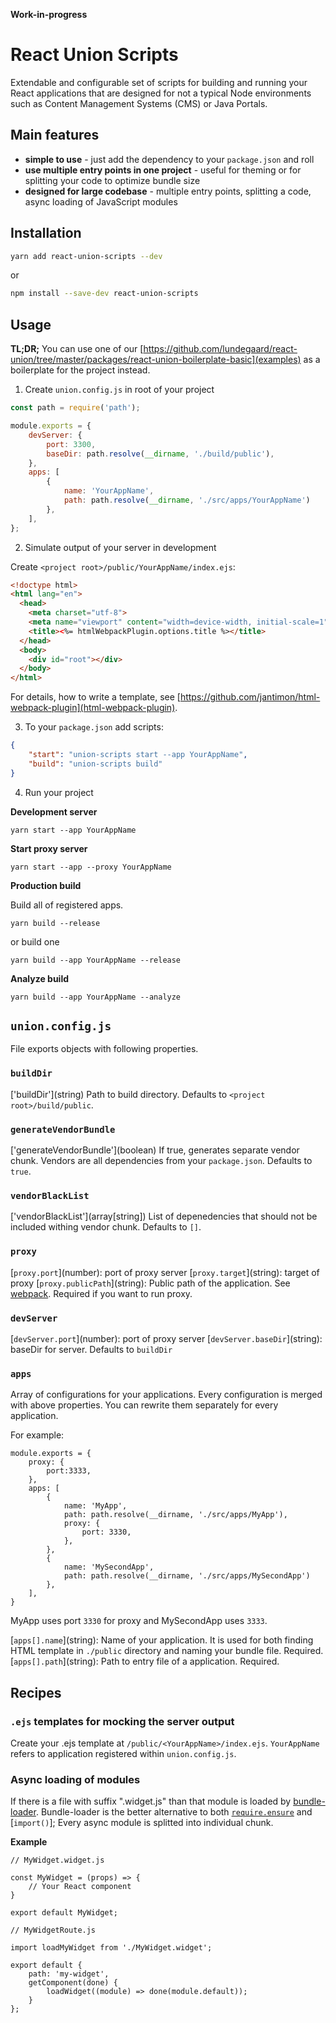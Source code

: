 **Work-in-progress**

# React Union Scripts

Extendable and configurable set of scripts for building and running your React applications that are designed for not a typical Node environments such as Content Management Systems (CMS) or Java Portals.

## Main features

* **simple to use** - just add the dependency to your `package.json` and roll
* **use multiple entry points in one project** - useful for theming or for splitting your code to optimize bundle size
* **designed for large codebase** - multiple entry points, splitting a code, async loading of JavaScript modules

## Installation

```sh
yarn add react-union-scripts --dev
```

or

```sh
npm install --save-dev react-union-scripts
```

## Usage

**TL;DR;** You can use one of our [https://github.com/lundegaard/react-union/tree/master/packages/react-union-boilerplate-basic](examples) as a boilerplate for the project instead.

1. Create `union.config.js` in root of your project

```js
const path = require('path');

module.exports = {
	devServer: {
		port: 3300,
		baseDir: path.resolve(__dirname, './build/public'),
	},
	apps: [
		{
			name: 'YourAppName',
			path: path.resolve(__dirname, './src/apps/YourAppName')
		},
	],
};

```

2. Simulate output of your server in development

Create `<project root>/public/YourAppName/index.ejs`:

```html
<!doctype html>
<html lang="en">
  <head>
    <meta charset="utf-8">
    <meta name="viewport" content="width=device-width, initial-scale=1">
    <title><%= htmlWebpackPlugin.options.title %></title>
  </head>
  <body>
    <div id="root"></div>
  </body>
</html>
```

For details, how to write a template, see [https://github.com/jantimon/html-webpack-plugin](html-webpack-plugin).

3. To your `package.json` add scripts:

```json
{
	"start": "union-scripts start --app YourAppName",
	"build": "union-scripts build"
}
```

4. Run your project

**Development server**

```
yarn start --app YourAppName
```

**Start proxy server**

```
yarn start --app --proxy YourAppName
```

**Production build**

Build all of registered apps.

```
yarn build --release
```

or build one

```
yarn build --app YourAppName --release
```

**Analyze build**

```
yarn build --app YourAppName --analyze
```


## `union.config.js`
File exports objects with following properties.

### `buildDir`

['buildDir']\(string) Path to build directory. Defaults to `<project root>/build/public`.

### `generateVendorBundle`

['generateVendorBundle']\(boolean) If true, generates separate vendor chunk. Vendors are all dependencies from your `package.json`. Defaults to `true`.

### `vendorBlackList`

['vendorBlackList']\(array[string]) List of depenedencies that should not be included withing vendor chunk. Defaults to `[]`.

### `proxy`
[`proxy.port`]\(number): port of proxy server
[`proxy.target`]\(string): target of proxy
[`proxy.publicPath`]\(string): Public path of the application. See [webpack](https://github.com/webpack/docs/wiki/configuration#outputpublicpath). Required if you want to run proxy.

### `devServer`
[`devServer.port`]\(number): port of proxy server
[`devServer.baseDir`]\(string): baseDir for server. Defaults to `buildDir`

### `apps`
Array of configurations for your applications. Every configuration is merged with above properties. You can rewrite them separately for every application.

For example:

```
module.exports = {
	proxy: {
		port:3333,
	},
	apps: [
		{
			name: 'MyApp',
			path: path.resolve(__dirname, './src/apps/MyApp'),
			proxy: {
				port: 3330,
			},
		},
		{
			name: 'MySecondApp',
			path: path.resolve(__dirname, './src/apps/MySecondApp')
		},
	],
}

```

MyApp uses port `3330` for proxy and MySecondApp uses `3333`.

[`apps[].name`]\(string): Name of your application. It is used for both finding HTML template in `./public` directory and naming your bundle file. Required.
[`apps[].path`]\(string): Path to entry file of a application. Required.

## Recipes

### `.ejs` templates for mocking the server output

Create your .ejs template at `/public/<YourAppName>/index.ejs`.
`YourAppName` refers to application registered within `union.config.js`.

### Async loading of modules

If there is a file with suffix ".widget.js" than that module is loaded by [bundle-loader](https://github.com/webpack-contrib/bundle-loader). Bundle-loader is the better alternative to both [`require.ensure`](https://webpack.github.io/docs/code-splitting.html) and [`import()`];
Every async module is splitted into individual chunk.

**Example**

```
// MyWidget.widget.js

const MyWidget = (props) => {
	// Your React component
}

export default MyWidget;
```

```
// MyWidgetRoute.js

import loadMyWidget from './MyWidget.widget';

export default {
	path: 'my-widget',
	getComponent(done) {
		loadWidget((module) => done(module.default));
	}
};
```
